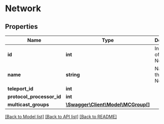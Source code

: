 # Network

## Properties
Name | Type | Description | Notes
------------ | ------------- | ------------- | -------------
**id** | **int** | Internal ID of the Network | [optional] 
**name** | **string** | Name of the Network | [optional] 
**teleport_id** | **int** |  | [optional] 
**protocol_processor_id** | **int** |  | [optional] 
**multicast_groups** | [**\Swagger\Client\Model\MCGroup[]**](MCGroup.md) |  | [optional] 

[[Back to Model list]](../README.md#documentation-for-models) [[Back to API list]](../README.md#documentation-for-api-endpoints) [[Back to README]](../README.md)


